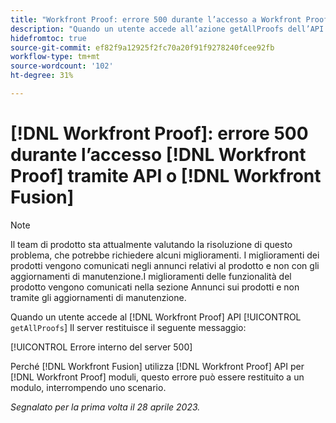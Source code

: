 ```yaml
---
title: "Workfront Proof: errore 500 durante l’accesso a Workfront Proof tramite API o Workfront Fusion"
description: "Quando un utente accede all’azione getAllProofs dell’API di bozza, il server di bozza di Workfront restituisce il messaggio: errore interno del server 500"
hidefromtoc: true
source-git-commit: ef82f9a12925f2fc70a20f91f9278240fcee92fb
workflow-type: tm+mt
source-wordcount: '102'
ht-degree: 31%

---
```



# [!DNL Workfront Proof]: errore 500 durante l’accesso [!DNL Workfront Proof] tramite API o [!DNL Workfront Fusion]

>[!NOTE]
>
>Il team di prodotto sta attualmente valutando la risoluzione di questo problema, che potrebbe richiedere alcuni miglioramenti. I miglioramenti dei prodotti vengono comunicati negli annunci relativi al prodotto e non con gli aggiornamenti di manutenzione.I miglioramenti delle funzionalità del prodotto vengono comunicati nella sezione Annunci sui prodotti e non tramite gli aggiornamenti di manutenzione.

<!--This article is on Proof and Fusion TOCs-->

Quando un utente accede al [!DNL Workfront Proof] API [!UICONTROL `getAllProofs`] Il server restituisce il seguente messaggio:

[!UICONTROL Errore interno del server 500]

Perché [!DNL Workfront Fusion] utilizza [!DNL Workfront Proof] API per [!DNL Workfront Proof] moduli, questo errore può essere restituito a un modulo, interrompendo uno scenario.

_Segnalato per la prima volta il 28 aprile 2023._

